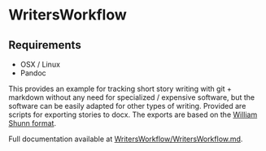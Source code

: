 # WritersWorkflow

## Requirements
- OSX / Linux
- Pandoc

This provides an example for tracking short story writing with git + markdown without any need for specialized / expensive software, but the software can be easily adapted for other types of writing. Provided are scripts for exporting stories to docx. The exports are based on the [William Shunn format](https://format.ms/story.html).

Full documentation available at [WritersWorkflow/WritersWorkflow.md](WritersWorkflow/WritersWorkflow.md).
